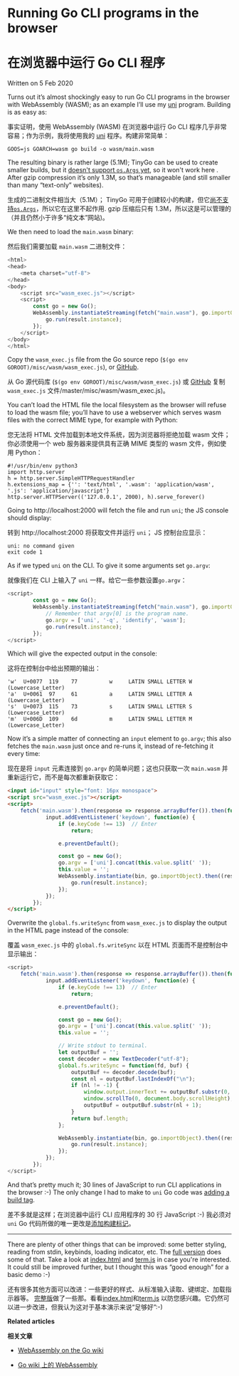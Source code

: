 # Running Go CLI programs in the browser

# 在浏览器中运行 Go CLI 程序

Written on 5 Feb 2020



Turns out it’s almost shockingly easy to run Go CLI programs in the browser with WebAssembly (WASM); as an example I’ll use my [uni](https://github.com/arp242/uni) program. Building is as easy as:

事实证明，使用 WebAssembly (WASM) 在浏览器中运行 Go CLI 程序几乎非常容易；作为示例，我将使用我的 [uni](https://github.com/arp242/uni) 程序。构建非常简单：

```
GOOS=js GOARCH=wasm go build -o wasm/main.wasm
```

The resulting binary is rather large (5.1M); TinyGo can be used to create smaller builds, but it [doesn't support `os.Args` yet](https://github.com/tinygo-org/tinygo/issues/541), so it won't work here . After gzip compression it’s only 1.3M, so that’s manageable (and still smaller than many “text-only” websites).

生成的二进制文件相当大（5.1M）； TinyGo 可用于创建较小的构建，但它[尚不支持`os.Args`](https://github.com/tinygo-org/tinygo/issues/541)，所以它在这里不起作用. gzip 压缩后只有 1.3M，所以这是可以管理的（并且仍然小于许多“纯文本”网站)。

We then need to load the `main.wasm` binary:

然后我们需要加载 `main.wasm` 二进制文件：

```js
<html>
<head>
    <meta charset="utf-8">
</head>
<body>
    <script src="wasm_exec.js"></script>
    <script>
        const go = new Go();
        WebAssembly.instantiateStreaming(fetch("main.wasm"), go.importObject).then((result) => {
            go.run(result.instance);
        });
    </script>
</body>
</html>
```

Copy the `wasm_exec.js` file from the Go source repo (`$(go env GOROOT)/misc/wasm/wasm_exec.js`), or [GitHub](https://github.com/golang/go/blob/master/misc/wasm/wasm_exec.js).

从 Go 源代码库 (`$(go env GOROOT)/misc/wasm/wasm_exec.js`) 或 [GitHub](https://github.com/golang/go/blob) 复制 `wasm_exec.js` 文件/master/misc/wasm/wasm_exec.js)。

You can’t load the HTML file the local filesystem as the browser will refuse to load the wasm file; you’ll have to use a webserver which serves wasm files with the correct MIME type, for example with Python:

您无法将 HTML 文件加载到本地文件系统，因为浏览器将拒绝加载 wasm 文件；你必须使用一个 web 服务器来提供具有正确 MIME 类型的 wasm 文件，例如使用 Python：

```
#!/usr/bin/env python3
import http.server
h = http.server.SimpleHTTPRequestHandler
h.extensions_map = {'': 'text/html', '.wasm': 'application/wasm', '.js': 'application/javascript'}
http.server.HTTPServer(('127.0.0.1', 2000), h).serve_forever()
```

Going to http://localhost:2000 will fetch the file and run `uni`; the JS console should display:

转到 http://localhost:2000 将获取文件并运行 `uni`； JS 控制台应显示：

```
uni: no command given
exit code 1
```

As if we typed `uni` on the CLI. To give it some arguments set `go.argv`:

就像我们在 CLI 上输入了 `uni` 一样。给它一些参数设置`go.argv`：

```js
<script>
        const go = new Go();
        WebAssembly.instantiateStreaming(fetch("main.wasm"), go.importObject).then((result) => {
            // Remember that argv[0] is the program name.
            go.argv = ['uni', '-q', 'identify', 'wasm'];
            go.run(result.instance);
        });
</script>
```

Which will give the expected output in the console:

这将在控制台中给出预期的输出：

```
'w'  U+0077  119    77          w     LATIN SMALL LETTER W (Lowercase_Letter)
'a'  U+0061  97     61          a     LATIN SMALL LETTER A (Lowercase_Letter)
's'  U+0073  115    73          s     LATIN SMALL LETTER S (Lowercase_Letter)
'm'  U+006D  109    6d          m     LATIN SMALL LETTER M (Lowercase_Letter)
```

Now it’s a simple matter of connecting an `input` element to `go.argv`; this also fetches the `main.wasm` just once and re-runs it, instead of re-fetching it every time:

现在是将 `input` 元素连接到 `go.argv` 的简单问题；这也只获取一次 `main.wasm` 并重新运行它，而不是每次都重新获取它：

```html
<input id="input" style="font: 16px monospace">
<script src="wasm_exec.js"></script>
<script>
    fetch('main.wasm').then(response => response.arrayBuffer()).then(function(bin) {
            input.addEventListener('keydown', function(e) {
                if (e.keyCode !== 13)  // Enter
                    return;

                e.preventDefault();

                const go = new Go();
                go.argv = ['uni'].concat(this.value.split(' '));
                this.value = '';
                WebAssembly.instantiate(bin, go.importObject).then((result) => {
                    go.run(result.instance);
                });
            });
        });
</script>
```

Overwrite the `global.fs.writeSync` from `wasm_exec.js` to display the output in the HTML page instead of the console:

覆盖 `wasm_exec.js` 中的 `global.fs.writeSync` 以在 HTML 页面而不是控制台中显示输出：

```js
<script>
    fetch('main.wasm').then(response => response.arrayBuffer()).then(function(bin) {
            input.addEventListener('keydown', function(e) {
                if (e.keyCode !== 13)  // Enter
                    return;

                e.preventDefault();

                const go = new Go();
                go.argv = ['uni'].concat(this.value.split(' '));
                this.value = '';

                // Write stdout to terminal.
                let outputBuf = '';
                const decoder = new TextDecoder("utf-8");
                global.fs.writeSync = function(fd, buf) {
                    outputBuf += decoder.decode(buf);
                    const nl = outputBuf.lastIndexOf("\n");
                    if (nl != -1) {
                        window.output.innerText += outputBuf.substr(0, nl + 1);
                        window.scrollTo(0, document.body.scrollHeight);
                        outputBuf = outputBuf.substr(nl + 1);
                    }
                    return buf.length;
                };

                WebAssembly.instantiate(bin, go.importObject).then((result) => {
                    go.run(result.instance);
                });
            });
        });
</script>
```



And that’s pretty much it; 30 lines of JavaScript to run CLI applications in the browser :-) The only change I had to make to `uni` Go code was [adding a build tag](https://github.com/arp242/uni/commit/bfd9a565343bce6469c67ea2ae3accad597afcb4#diff-c5818bddd7e55bf1374be45465e95062).

差不多就是这样；在浏览器中运行 CLI 应用程序的 30 行 JavaScript :-) 我必须对 `uni` Go 代码所做的唯一更改是[添加构建标记](https://github.com/arp242/uni/commit/bfd9a565343bce6469c67ea2ae3accad597afcb4#diff-c5818bddd7e55bf1374be45465e95062)。

------

There are plenty of other things that can be improved: some better styling, reading from stdin, keybinds, loading indicator, etc. The [full version](https://arp242.github.io/uni-wasm/) does some of that. Take a look at [index.html](https://github.com/arp242/uni/blob/master/wasm/index.html) and [term.js](https://github.com/arp242/uni/blob/master/wasm/term.js) in case you're interested. It could still be improved further, but I thought this was “good enough” for a basic demo :-)

还有很多其他方面可以改进：一些更好的样式、从标准输入读取、键绑定、加载指示器等。 [完整版](https://arp242.github.io/uni-wasm/)做了一些那。看看[index.html](https://github.com/arp242/uni/blob/master/wasm/index.html)和[term.js](https://github.com/arp242/uni/blob/master/wasm/term.js) 以防您感兴趣。它仍然可以进一步改进，但我认为这对于基本演示来说“足够好”:-)

**Related articles**

**相关文章**

- [WebAssembly on the Go wiki](https://github.com/golang/go/wiki/WebAssembly)

- [Go wiki 上的 WebAssembly](https://github.com/golang/go/wiki/WebAssembly)


